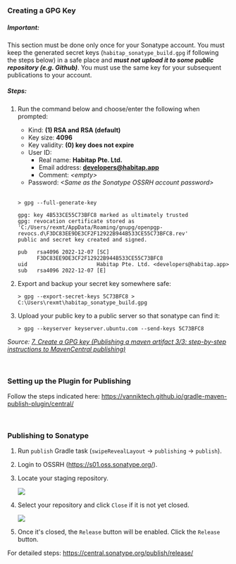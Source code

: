### Creating a GPG Key
##### Important:
This section must be done only once for your Sonatype account.  You must keep the generated secret keys
(`habitap_sonatype_build.gpg` if following the steps below) in a safe place and ***must not upload it to some public
repository (e.g. Github)***.  You must use the same key for your subsequent publications to your account.

##### Steps:
1. Run the command below and choose/enter the following when prompted:
   - Kind: **(1) RSA and RSA (default)**
   - Key size: **4096**
   - Key validity: **(0) key does not expire**
   - User ID:
     - Real name: **Habitap Pte. Ltd.**
     - Email address: **developers@habitap.app**
     - Comment: *&lt;empty>*
   - Password: *&lt;Same as the Sonatype OSSRH account password>*<br>
     <br>

   ```shell
   > gpg --full-generate-key

   gpg: key 4B533CE55C73BFC8 marked as ultimately trusted
   gpg: revocation certificate stored as 'C:/Users/rexmt/AppData/Roaming/gnupg/openpgp-revocs.d\F3DC83EE9DE3CF2F12922B944B533CE55C73BFC8.rev'
   public and secret key created and signed.

   pub   rsa4096 2022-12-07 [SC]
         F3DC83EE9DE3CF2F12922B944B533CE55C73BFC8
   uid                      Habitap Pte. Ltd. <developers@habitap.app>
   sub   rsa4096 2022-12-07 [E]
   ```

2. Export and backup your secret key somewhere safe:

   ```shell
   > gpg --export-secret-keys 5C73BFC8 > C:\Users\rexmt\habitap_sonatype_build.gpg
   ```

3. Upload your public key to a public server so that sonatype can find it:

   ```shell
   > gpg --keyserver keyserver.ubuntu.com --send-keys 5C73BFC8
   ```

*Source: [7. Create a GPG key (Publishing a maven artifact 3/3: step-by-step instructions to MavenCentral publishing)](https://proandroiddev.com/publishing-a-maven-artifact-3-3-step-by-step-instructions-to-mavencentral-publishing-bd661081645d#e14e)*

<br>

### Setting up the Plugin for Publishing
Follow the steps indicated here: https://vanniktech.github.io/gradle-maven-publish-plugin/central/

<br>

### Publishing to Sonatype
1. Run `publish` Gradle task (`swipeRevealLayout` -> `publishing` -> `publish`).
   
2. Login to OSSRH (https://s01.oss.sonatype.org/).
   
3. Locate your staging repository.
   
   <img src="https://central.sonatype.org/images/ossrh-build-promotion-menu.png">

4. Select your repository and click `Close` if it is not yet closed.
   
   <img src="https://central.sonatype.org/images/ossrh-staging-repo-close.png">

5. Once it's closed, the `Release` button will be enabled.  Click the `Release` button.

For detailed steps: https://central.sonatype.org/publish/release/
